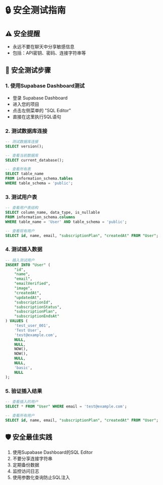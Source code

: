 # 🔒 安全测试指南

## ⚠️ 安全提醒
- 永远不要在聊天中分享敏感信息
- 包括：API密钥、密码、连接字符串等

## 🔧 安全测试步骤

### 1. 使用Supabase Dashboard测试
- 登录 Supabase Dashboard
- 进入您的项目
- 点击左侧菜单的 "SQL Editor"
- 直接在这里执行SQL语句

### 2. 测试数据库连接
```sql
-- 测试数据库连接
SELECT version();

-- 查看当前数据库
SELECT current_database();

-- 查看所有表
SELECT table_name 
FROM information_schema.tables 
WHERE table_schema = 'public';
```

### 3. 测试用户表
```sql
-- 查看用户表结构
SELECT column_name, data_type, is_nullable
FROM information_schema.columns
WHERE table_name = 'User' AND table_schema = 'public';

-- 查看现有用户
SELECT id, name, email, "subscriptionPlan", "createdAt" FROM "User";
```

### 4. 测试插入数据
```sql
-- 插入测试用户
INSERT INTO "User" (
    "id",
    "name",
    "email",
    "emailVerified",
    "image",
    "createdAt",
    "updatedAt",
    "subscriptionId",
    "subscriptionStatus",
    "subscriptionPlan",
    "subscriptionEndsAt"
) VALUES (
    'test_user_001',
    'Test User',
    'test@example.com',
    NULL,
    NULL,
    NOW(),
    NOW(),
    NULL,
    NULL,
    'basic',
    NULL
);
```

### 5. 验证插入结果
```sql
-- 查看插入的用户
SELECT * FROM "User" WHERE email = 'test@example.com';

-- 查看所有用户
SELECT id, name, email, "subscriptionPlan", "createdAt" FROM "User";
```

## 🛡️ 安全最佳实践
1. 使用Supabase Dashboard的SQL Editor
2. 不要分享连接字符串
3. 定期备份数据
4. 监控访问日志
5. 使用参数化查询防止SQL注入




